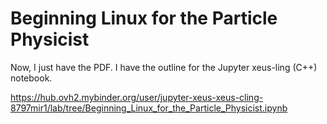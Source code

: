 # Beginning Linux for the Particle Physicist

Now, I just have the PDF. I have the outline for the Jupyter xeus-ling (C++) notebook.

https://hub.ovh2.mybinder.org/user/jupyter-xeus-xeus-cling-8797mir1/lab/tree/Beginning_Linux_for_the_Particle_Physicist.ipynb
